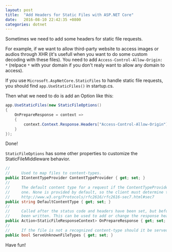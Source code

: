 ```yaml
---
layout: post
title:  "Add Headers for Static Files with ASP.NET Core"
date:   2016-08-10 22:42:35 +0800
categories: dotnet
---
```


Sometimes we need to add some headers for static file requests. 

For example, if we want to allow third-party website to access images or audios 
through XHR (it's usefull when you want to do some custom decoding with these files). 
You need to add `Access-Control-Allow-Origin: *` (relpace `*` with your domain if you don't realy want to allow any domain to access).

If you use `Microsoft.AspNetCore.StaticFiles` to handle static file requests, you should find `app.UseStaticFiles()` in startup.cs.

Then what we need to do is add an Option like this:

```cs
app.UseStaticFiles(new StaticFileOptions()
{
    OnPrepareResponse = context =>
    {
        context.Context.Response.Headers["Access-Control-Allow-Origin"] = "*";
    }
});
```
Done!

`StaticFileOptions` has some other properties to customize the StaticFileMiddleware behavior.

```cs
//
//     Used to map files to content-types.
public IContentTypeProvider ContentTypeProvider { get; set; }
//
//     The default content type for a request if the ContentTypeProvider cannot determine
//     one. None is provided by default, so the client must determine the format themselves.
//     http://www.w3.org/Protocols/rfc2616/rfc2616-sec7.html#sec7
public string DefaultContentType { get; set; }
//
//     Called after the status code and headers have been set, but before the body has
//     been written. This can be used to add or change the response headers.
public Action<StaticFileResponseContext> OnPrepareResponse { get; set; }
//
//     If the file is not a recognized content-type should it be served? Default: false.
public bool ServeUnknownFileTypes { get; set; }
```

Have fun!

